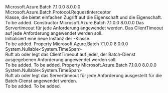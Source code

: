 <Type Name="BatchRequestTimeout" FullName="Microsoft.Azure.Batch.BatchRequestTimeout">
  <TypeSignature Language="C#" Value="public class BatchRequestTimeout : Microsoft.Azure.Batch.Protocol.RequestInterceptor" />
  <TypeSignature Language="ILAsm" Value=".class public auto ansi beforefieldinit BatchRequestTimeout extends Microsoft.Azure.Batch.Protocol.RequestInterceptor" />
  <TypeSignature Language="DocId" Value="T:Microsoft.Azure.Batch.BatchRequestTimeout" />
  <TypeSignature Language="VB.NET" Value="Public Class BatchRequestTimeout&#xA;Inherits RequestInterceptor" />
  <TypeSignature Language="F#" Value="type BatchRequestTimeout = class&#xA;    inherit RequestInterceptor" />
  <AssemblyInfo>
    <AssemblyName>Microsoft.Azure.Batch</AssemblyName>
    <AssemblyVersion>7.1.0.0</AssemblyVersion>
    <AssemblyVersion>8.0.0.0</AssemblyVersion>
  </AssemblyInfo>
  <Base>
    <BaseTypeName>Microsoft.Azure.Batch.Protocol.RequestInterceptor</BaseTypeName>
  </Base>
  <Interfaces />
  <Docs>
    <summary>
            Klasse, die bietet einfachen Zugriff auf die <see cref="P:Microsoft.Azure.Batch.Protocol.IBatchRequest.Timeout" /> Eigenschaft und die <see cref="P:Microsoft.Azure.Batch.Protocol.Models.ITimeoutOptions.Timeout" /> Eigenschaft.
            </summary>
    <remarks>To be added.</remarks>
  </Docs>
  <Members>
    <Member MemberName=".ctor">
      <MemberSignature Language="C#" Value="public BatchRequestTimeout (Nullable&lt;TimeSpan&gt; serverTimeout = null, Nullable&lt;TimeSpan&gt; clientTimeout = null);" />
      <MemberSignature Language="ILAsm" Value=".method public hidebysig specialname rtspecialname instance void .ctor(valuetype System.Nullable`1&lt;valuetype System.TimeSpan&gt; serverTimeout, valuetype System.Nullable`1&lt;valuetype System.TimeSpan&gt; clientTimeout) cil managed" />
      <MemberSignature Language="DocId" Value="M:Microsoft.Azure.Batch.BatchRequestTimeout.#ctor(System.Nullable{System.TimeSpan},System.Nullable{System.TimeSpan})" />
      <MemberSignature Language="VB.NET" Value="Public Sub New (Optional serverTimeout As Nullable(Of TimeSpan) = null, Optional clientTimeout As Nullable(Of TimeSpan) = null)" />
      <MemberSignature Language="F#" Value="new Microsoft.Azure.Batch.BatchRequestTimeout : Nullable&lt;TimeSpan&gt; * Nullable&lt;TimeSpan&gt; -&gt; Microsoft.Azure.Batch.BatchRequestTimeout" Usage="new Microsoft.Azure.Batch.BatchRequestTimeout (serverTimeout, clientTimeout)" />
      <MemberType>Constructor</MemberType>
      <AssemblyInfo>
        <AssemblyName>Microsoft.Azure.Batch</AssemblyName>
        <AssemblyVersion>7.1.0.0</AssemblyVersion>
        <AssemblyVersion>8.0.0.0</AssemblyVersion>
      </AssemblyInfo>
      <Parameters>
        <Parameter Name="serverTimeout" Type="System.Nullable&lt;System.TimeSpan&gt;" />
        <Parameter Name="clientTimeout" Type="System.Nullable&lt;System.TimeSpan&gt;" />
      </Parameters>
      <Docs>
        <param name="serverTimeout">Das Servertimeout für jede Anforderung angewendet werden.</param>
        <param name="clientTimeout">Das ClientTimeout auf jede Anforderung angewendet werden soll.</param>
        <summary>
            Initialisiert eine neue Instanz der <see cref="T:Microsoft.Azure.Batch.BatchRequestTimeout" />-Klasse.
            </summary>
        <remarks>To be added.</remarks>
      </Docs>
    </Member>
    <Member MemberName="ClientTimeout">
      <MemberSignature Language="C#" Value="public Nullable&lt;TimeSpan&gt; ClientTimeout { get; set; }" />
      <MemberSignature Language="ILAsm" Value=".property instance valuetype System.Nullable`1&lt;valuetype System.TimeSpan&gt; ClientTimeout" />
      <MemberSignature Language="DocId" Value="P:Microsoft.Azure.Batch.BatchRequestTimeout.ClientTimeout" />
      <MemberSignature Language="VB.NET" Value="Public Property ClientTimeout As Nullable(Of TimeSpan)" />
      <MemberSignature Language="F#" Value="member this.ClientTimeout : Nullable&lt;TimeSpan&gt; with get, set" Usage="Microsoft.Azure.Batch.BatchRequestTimeout.ClientTimeout" />
      <MemberType>Property</MemberType>
      <AssemblyInfo>
        <AssemblyName>Microsoft.Azure.Batch</AssemblyName>
        <AssemblyVersion>7.1.0.0</AssemblyVersion>
        <AssemblyVersion>8.0.0.0</AssemblyVersion>
      </AssemblyInfo>
      <ReturnValue>
        <ReturnType>System.Nullable&lt;System.TimeSpan&gt;</ReturnType>
      </ReturnValue>
      <Docs>
        <summary>
            Ruft ab oder legt das ClientTimeout auf jeder, der Batch-Dienst ausgegebenen Anforderung angewendet werden soll.
            </summary>
        <value>To be added.</value>
        <remarks>To be added.</remarks>
      </Docs>
    </Member>
    <Member MemberName="ServerTimeout">
      <MemberSignature Language="C#" Value="public Nullable&lt;TimeSpan&gt; ServerTimeout { get; set; }" />
      <MemberSignature Language="ILAsm" Value=".property instance valuetype System.Nullable`1&lt;valuetype System.TimeSpan&gt; ServerTimeout" />
      <MemberSignature Language="DocId" Value="P:Microsoft.Azure.Batch.BatchRequestTimeout.ServerTimeout" />
      <MemberSignature Language="VB.NET" Value="Public Property ServerTimeout As Nullable(Of TimeSpan)" />
      <MemberSignature Language="F#" Value="member this.ServerTimeout : Nullable&lt;TimeSpan&gt; with get, set" Usage="Microsoft.Azure.Batch.BatchRequestTimeout.ServerTimeout" />
      <MemberType>Property</MemberType>
      <AssemblyInfo>
        <AssemblyName>Microsoft.Azure.Batch</AssemblyName>
        <AssemblyVersion>7.1.0.0</AssemblyVersion>
        <AssemblyVersion>8.0.0.0</AssemblyVersion>
      </AssemblyInfo>
      <ReturnValue>
        <ReturnType>System.Nullable&lt;System.TimeSpan&gt;</ReturnType>
      </ReturnValue>
      <Docs>
        <summary>
            Ruft ab oder legt das Servertimeout für jede Anforderung ausgestellt für die Batch-Dienst angewendet werden.
            </summary>
        <value>To be added.</value>
        <remarks>To be added.</remarks>
      </Docs>
    </Member>
  </Members>
</Type>